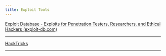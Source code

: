 ```yaml
---
title: Exploit Tools
---
```


[Exploit Database - Exploits for Penetration Testers, Researchers, and Ethical Hackers (exploit-db.com)](https://www.exploit-db.com/)

---

[HackTricks](https://book.hacktricks.xyz/)

---
